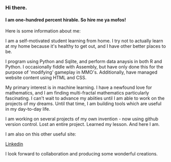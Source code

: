 ### Hi there.

#### I am one-hundred percent hirable. So hire me ya mofos!

Here is some information about me:

I am a self-motivated student learning from home. I try not to actually learn at my home because it's healthy to get out, and I have other better places to be. 

I program using Python and Sqlite, and perform data anaysis in both R and Python. I occasionally fiddle with Assembly, but have only done this for the purpose of 'modifying' gameplay in MMO's. Additionally, have managed website content using HTML and CSS.

My primary interest is in machine learning. I have a newfound love for mathematics, and I am finding multi-fractal mathematics particularly fascinating. I can't wait to advance my abiities until I am able to work on the projects of my dreams. Until that time, I am building tools which are useful in my day-to-day life.

I am working on several projects of my own invention - now using github version control. Lost an entire project. Learned my lesson. And here I am.

I am also on this other useful site:

[Linkedin](https://www.linkedin.com/in/benjamin-elon-b484031b4/)

I look forward to collaboration and producing some wonderful creations.



